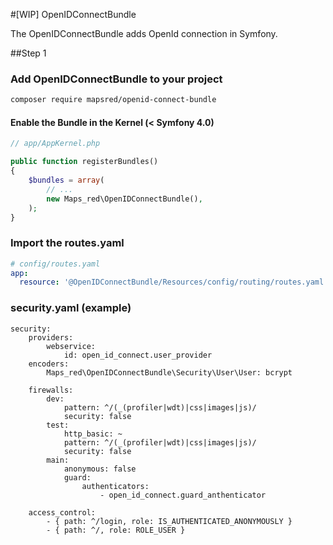 #[WIP] OpenIDConnectBundle

The OpenIDConnectBundle adds OpenId connection in Symfony.

##Step 1

### Add OpenIDConnectBundle to your project

```bash
composer require mapsred/openid-connect-bundle
```

#### Enable the Bundle in the Kernel (< Symfony 4.0)
```php
// app/AppKernel.php

public function registerBundles()
{
    $bundles = array(
        // ...
        new Maps_red\OpenIDConnectBundle(),
    );
}
```


### Import the routes.yaml

```yaml
# config/routes.yaml
app:
  resource: '@OpenIDConnectBundle/Resources/config/routing/routes.yaml'
```



### security.yaml (example)
    security:
        providers:
            webservice:
                id: open_id_connect.user_provider
        encoders:
            Maps_red\OpenIDConnectBundle\Security\User\User: bcrypt
    
        firewalls:
            dev:
                pattern: ^/(_(profiler|wdt)|css|images|js)/
                security: false
            test:
                http_basic: ~
                pattern: ^/(_(profiler|wdt)|css|images|js)/
                security: false
            main:
                anonymous: false
                guard:
                    authenticators:
                        - open_id_connect.guard_anthenticator
    
        access_control:
            - { path: ^/login, role: IS_AUTHENTICATED_ANONYMOUSLY }
            - { path: ^/, role: ROLE_USER }
